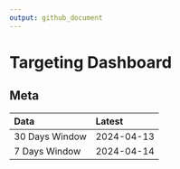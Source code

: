 ```yaml
---
output: github_document
---
```


# Targeting Dashboard



## Meta


|Data           |Latest     |
|:--------------|:----------|
|30 Days Window |2024-04-13 |
|7 Days Window  |2024-04-14 |
